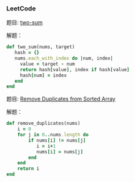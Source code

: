 ### LeetCode
   题目: [two-sum](https://leetcode-cn.com/problems/two-sum/description/)

   解题：

 ```ruby
 def two_sum(nums, target)
    hash = {}
    nums.each_with_index do |num, index|
      value = target - num
      return hash[value], index if hash[value]
      hash[num] = index
    end
 end
 ```


   题目: [Remove Duplicates from Sorted Array](https://leetcode-cn.com/problems/remove-duplicates-from-sorted-array/description/)

   解题：

```ruby
def remove_duplicates(nums)
    i = 0
    for j in 0..nums.length do
        if nums[i] != nums[j]
           i = i+1
           nums[i] = nums[j]
        end
    end
    return i
end

```
